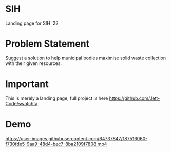 # SIH
Landing page for SIH '22

# Problem Statement
Suggest a solution to help municipal bodies maximise solid waste collection with their given resources.

# Important
This is merely a landing page, full project is here https://github.com/Jett-Code/swatchta

# Demo
https://user-images.githubusercontent.com/64737847/187516060-f730fde5-9aa9-48d4-bec7-8ba2109f7808.mp4

